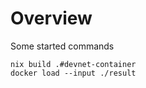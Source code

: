 # Overview

Some started commands

```shell
nix build .#devnet-container
docker load --input ./result
```
